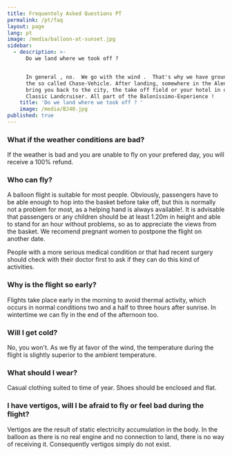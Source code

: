 ```yaml
---
title: Frequentely Asked Questions PT
permalink: /pt/faq
layout: page
lang: pt
image: /media/balloon-at-sunset.jpg
sidebar:
  - description: >-
      Do we land where we took off ?


      In general , no.  We go with the wind .  That's why we have groundcrew and
      the so called Chase-Vehicle. After landing, somewhere in the Alentejo?  We
      bring you back to the city, the take off field or your hotel in our BJ40
      Classic Landcruiser. All part of the Baloníssimo-Experience !   
    title: 'Do we land where we took off ? '
    image: /media/BJ40.jpg
published: true
---
```

### What if the weather conditions are bad?

If the weather is bad and you are unable to fly on your prefered day, you will receive a 100% refund.

### Who can fly?

A balloon flight is suitable for most people. Obviously, passengers have to be able enough to hop into the basket before take off, but this is normally not a problem for most, as a helping hand is always available!. It is advisable that passengers or any children should be at least 1.20m in height and able to stand for an hour without problems, so as to appreciate the views from the basket. We recomend pregnant women to postpone the flight on another date.

People with a more serious medical condition or that had recent surgery should check with their doctor first to ask if they can do this kind of activities.

### Why is the flight so early?

Flights take place early in the morning to avoid thermal activity, which occurs in normal conditions two and a half to three hours after sunrise. In wintertime we can fly in the end of the afternoon too.

### Will I get cold?

No, you won't. As we fly at favor of the wind, the temperature during the flight is slightly superior to the ambient temperature.

### What should I wear?

Casual clothing suited to time of year. Shoes should be enclosed and flat.

### I have vertigos, will I be afraid to fly or feel bad during the flight?

Vertigos are the result of static electricity accumulation in the body. In the balloon as there is no real engine and no connection to land, there is no way of receiving it. Consequently vertigos simply do not exist.
